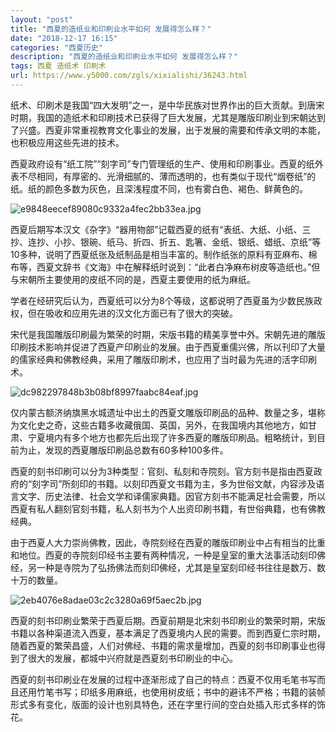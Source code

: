 ```yaml
---
layout: "post"
title: "西夏的造纸业和印刷业水平如何 发展得怎么样？"
date: "2018-12-17 16:15"
categories: "西夏历史"
description: "西夏的造纸业和印刷业水平如何 发展得怎么样？"
tags: 西夏 造纸术 印刷术
url: https://www.y5000.com/zgls/xixialishi/36243.html
---
```






纸术、印刷术是我国“四大发明”之一，是中华民族对世界作出的巨大贡献。到唐宋时期，我国的造纸术和印刷技术已获得了巨大发展，尤其是雕版印刷业到宋朝达到了兴盛。西夏非常重视教育文化事业的发展，出于发展的需要和传承文明的本能，也积极应用这些先进的技术。

西夏政府设有“纸工院”“刻字司”专门管理纸的生产、使用和印刷事业。西夏的纸外表不尽相同，有厚密的、光滑细腻的、薄而透明的，也有类似于现代“烟卷纸”的纸。纸的颜色多数为灰色，且深浅程度不同，也有雾白色、褐色、鲜黄色的。

![e9848eecef89080c9332a4fec2bb33ea.jpg](https://img.y5000.com/uploads/allimg/181030/e9848eecef89080c9332a4fec2bb33ea.jpg)

西夏后期写本汉文《杂字》“器用物部”记载西夏的纸有“表纸、大纸、小纸、三抄、连抄、小抄、银碗、纸马、折四、折五、匙箸、金纸、银纸、蜡纸、京纸”等10多种，说明了西夏纸张及纸制品是相当丰富的。制作纸张的原料有亚麻布、棉布等，西夏文辞书《文海》中在解释纸时说到：“此者白净麻布树皮等造纸也。”但与宋朝所主要使用的皮纸不同的是，西夏主要使用的纸为麻纸。

学者在经研究后认为，西夏纸可以分为8个等级，这都说明了西夏虽为少数民族政权，但在吸收和应用先进的汉文化方面已有了很大的突破。

宋代是我国雕版印刷最为繁荣的时期，宋版书籍的精美享誉中外。宋朝先进的雕版印刷技术影响并促进了西夏产印刷业的发展。由于西夏重儒兴佛，所以刊印了大量的儒家经典和佛教经典，采用了雕版印刷术，也应用了当时最为先进的活字印刷术。

![dc982297848b3b08bf8997faabc84eaf.jpg](https://img.y5000.com/uploads/allimg/181030/dc982297848b3b08bf8997faabc84eaf.jpg)

仅内蒙古额济纳旗黑水城遗址中出土的西夏文雕版印刷品的品种、数量之多，堪称为文化史之奇，这些古籍多收藏俄国、英国，另外，在我国境内其他地方，如甘肃、宁夏境内有多个地方也都先后出现了许多西夏的雕版印刷品。粗略统计，到目前为止，发现的西夏雕版印刷品总数有60多种100多件。

西夏的刻书印刷可以分为3种类型：官刻、私刻和寺院刻。官方刻书是指由西夏政府的“刻字司”所刻印的书籍。以刻印西夏文书籍为主，多为世俗文献，内容涉及语言文字、历史法律、社会文学和译儒家典籍。因官方刻书不能满足社会需要，所以西夏有私人翻刻官刻书籍，私人刻书为个人出资印刷书籍，有世俗典籍，也有佛教经典。

由于西夏人大力崇尚佛教，因此，寺院刻经在西夏的雕版印刷业中占有相当的比重和地位。西夏的寺院刻印经书主要有两种情况，一种是皇室的重大法事活动刻印佛经，另一种是寺院为了弘扬佛法而刻印佛经，尤其是皇室刻印经书往往是数万、数十万的数量。

![2eb4076e8adae03c2c3280a69f5aec2b.jpg](https://img.y5000.com/uploads/allimg/181030/2eb4076e8adae03c2c3280a69f5aec2b.jpg)

西夏的刻书印刷业繁荣于西夏后期。西夏前期是北宋刻书印刷业的繁荣时期，宋版书籍以各种渠道流入西夏，基本满足了西夏境内人民的需要。而到西夏仁宗时期，随着西夏的繁荣昌盛，人们对佛经、书籍的需求量增加，西夏的刻书印刷事业也得到了很大的发展，都城中兴府就是西夏刻书印刷业的中心。

西夏的刻书印刷业在发展的过程中逐渐形成了自己的特点：西夏不仅用毛笔书写而且还用竹笔书写；印纸多用麻纸，也使用树皮纸；书中的避讳不严格；书籍的装帧形式多有变化，版面的设计也别具特色，还在字里行间的空白处插入形式多样的饰花。
